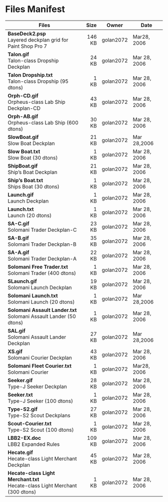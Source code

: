 # Files Manifest

<table>
  <thead>
    <tr>
      <th>Files</th>
      <th>Size</th>
      <th>Owner</th>
      <th>Date</th>
    </tr>
  </thead>
  <tbody>
    <tr>
      <td><strong>BaseDeck2.psp</strong><br />Layered deckplan grid for Paint Shop Pro 7</td>
      <td width="10%" style="text-align: right;">146 KB</td>
      <td width="12%" style="text-align: right;">golan2072</td>
      <td>Mar28, 2006</td>
    </tr>
    <tr>
      <td><strong>Talon.gif</strong><br />Talon-class Dropship Deckplan</td>
      <td width="10%" style="text-align: right;">24 KB</td>
      <td width="12%" style="text-align: right;">golan2072</td>
      <td>Mar 28, 2006</td>
    </tr>
    <tr>
      <td><strong>Talon Dropship.txt</strong><br />Talon-class Dropship (95 dtons)</td>
      <td width="10%" style="text-align: right;">1 KB</td>
      <td width="12%" style="text-align: right;">golan2072</td>
      <td>Mar 28, 2006</td>
    </tr>
    <tr>
      <td><strong>Orph-CD.gif</strong><br />Orpheus-class Lab Ship Deckplan-CD</td>
      <td width="10%" style="text-align: right;">43 KB</td>
      <td width="12%" style="text-align: right;">golan2072</td>
      <td>Mar 28, 2006</td>
    </tr>
    <tr>
      <td><strong>Orph-AB.gif</strong><br />Orpheus-class Lab Ship (600 dtons)</td>
      <td width="10%" style="text-align: right;">30 KB</td>
      <td width="12%" style="text-align: right;">golan2072</td>
      <td>Mar 28, 2006</td>
    </tr>
    <tr>
      <td><strong>SlowBoat.gif</strong><br />Slow Boat Deckplan</td>
      <td width="10%" style="text-align: right;">21 KB</td>
      <td width="12%" style="text-align: right;">golan2072</td>
      <td>Mar 28,2006</td>
    </tr>
    <tr>
      <td><strong>Slow Boat.txt</strong><br />Slow Boat (30 dtons)</td>
      <td width="10%" style="text-align: right;">1 KB</td>
      <td width="12%" style="text-align: right;">golan2072</td>
      <td>Mar 28, 2006</td>
    </tr>
    <tr>
      <td><strong>ShipBoat.gif</strong><br />Ship’s Boat Deckplan</td>
      <td width="10%" style="text-align: right;">21 KB</td>
      <td width="12%" style="text-align: right;">golan2072</td>
      <td>Mar 28, 2006</td>
    </tr>
    <tr>
      <td><strong>Ship’s Boat.txt</strong><br />Ships Boat (30 dtons)</td>
      <td width="10%" style="text-align: right;">1 KB</td>
      <td width="12%" style="text-align: right;">golan2072</td>
      <td>Mar 28, 2006</td>
    </tr>
    <tr>
      <td><strong>Launch.gif</strong><br />Launch Deckplan</td>
      <td width="10%" style="text-align: right;">1 KB</td>
      <td width="12%" style="text-align: right;">golan2072</td>
      <td>Mar 28, 2006</td>
    </tr>
    <tr>
      <td><strong>Launch.txt</strong><br />Launch (20 dtons)</td>
      <td width="10%" style="text-align: right;">1 KB</strong></td>
      <td width="12%" style="text-align: right;">golan2072</strong></td>
      <td>Mar 28, 2006</td>
    </tr>
    <tr>
      <td><strong>SA-C.gif</strong><br />Solomani Trader Deckplan-C</td>
      <td width="10%" style="text-align: right;">23 KB</td>
      <td width="12%" style="text-align: right;">golan2072</td>
      <td>Mar 28, 2006</td>
    </tr>
    <tr>
      <td><strong>SA-B.gif</strong><br />Solomani Trader Deckplan-B</td>
      <td width="10%" style="text-align: right;">35 KB</td>
      <td width="12%" style="text-align: right;">golan2072</td>
      <td>Mar 28, 2006</td>
    </tr>
    <tr>
      <td><strong>SA-A.gif</strong><br />Solomani Trader Deckplan-A</td>
      <td width="10%" style="text-align: right;">22 KB</td>
      <td width="12%" style="text-align: right;">golan2072</td>
      <td>Mar 28, 2006</td>
    </tr>
    <tr>
      <td><strong>Solomani Free Trader.txt</strong><br />Solomani Trader (400 dtons)</td>
      <td width="10%" style="text-align: right;">1 KB</td>
      <td width="12%" style="text-align: right;">golan2072</td>
      <td>Mar 28, 2006</td>
    </tr>
    <tr>
      <td><strong>SLaunch.gif</strong><br />Solomani Launch Deckplan</td>
      <td width="10%" style="text-align: right;">19 KB</td>
      <td width="12%" style="text-align: right;">golan2072</td>
      <td>Mar 28, 2006</td>
    </tr>
    <tr>
      <td><strong>Solomani Launch.txt</strong><br />Solomani Launch (20 dtons)</td>
      <td width="10%" style="text-align: right;">1 KB</td>
      <td width="12%" style="text-align: right;">golan2072</td>
      <td>Mar 28,2006</td>
    </tr>
    <tr>
      <td><strong>Solomani Assault Lander.txt</strong><br />Solomani Assault Lander (50 dtons)</td>
      <td width="10%" style="text-align: right;">1 KB</td>
      <td width="12%" style="text-align: right;">golan2072</td>
      <td>Mar 28, 2006</td>
    </tr>
    <tr>
      <td><strong>SAL.gif</strong><br />Solomani Assault Lander Deckplan</td>
      <td width="10%" style="text-align: right;">27 KB</td>
      <td width="12%" style="text-align: right;">golan2072</td>
      <td>Mar 28,2006</td>
    </tr>
    <tr>
      <td><strong>XS.gif</strong><br />Solomani Courier Deckplan</td>
      <td width="10%" style="text-align: right;">43 KB</td>
      <td width="12%" style="text-align: right;">golan2072</td>
      <td>Mar 28, 2006</td>
    </tr>
    <tr>
      <td><strong>Solomani Fleet Courier.txt</strong><br />Solomani Courier</td>
      <td width="10%" style="text-align: right;">1 KB</td>
      <td width="12%" style="text-align: right;">golan2072</td>
      <td>Mar28, 2006</td>
    </tr>
    <tr>
      <td><strong>Seeker.gif</strong><br />Type-J Seeker Deckplan</td>
      <td width="10%" style="text-align: right;">28 KB</td>
      <td width="12%" style="text-align: right;">golan2072</td>
      <td>Mar 28, 2006</td>
    </tr>
    <tr>
      <td><strong>Seeker.txt</strong><br />Type-J Seeker (100 dtons)</td>
      <td width="10%" style="text-align: right;">1 KB</td>
      <td width="12%" style="text-align: right;">golan2072</td>
      <td>Mar 28, 2006</td>
    </tr>
    <tr>
      <td><strong>Type-S2.gif</strong><br />Type-S2 Scout Deckplans</td>
      <td width="10%" style="text-align: right;">27 KB</td>
      <td width="12%" style="text-align: right;">golan2072</td>
      <td>Mar 28, 2006</td>
    </tr>
    <tr>
      <td><strong>Scout-Courier.txt</strong><br />Type-S2 Scout (100 dtons)</td>
      <td width="10%" style="text-align: right;">1 KB</td>
      <td width="12%" style="text-align: right;">golan2072</td>
      <td>Mar 28, 2006</td>
    </tr>
    <tr>
      <td><strong>LBB2-EX.doc</strong><br />LBB2 Expanded Rules</td>
      <td width="10%" style="text-align: right;">109 KB</td>
      <td width="12%" style="text-align: right;">golan2072</td>
      <td>Mar 28, 2006</td>
    </tr>
    <tr>
      <td><strong>Hecate.gif</strong><br />Hecate-class Light Merchant Deckplan</td>
      <td width="10%" style="text-align: right;">45 KB</td>
      <td width="12%" style="text-align: right;">golan2072</td>
      <td>Mar 28, 2006</td>
    </tr>
    <tr>
      <td><strong>Hecate-class Light Merchant.txt</strong><br />Hecate-class Light Merchant (300 dtons)</td>
      <td width="10%" style="text-align: right;">1 KB</td>
      <td width="12%" style="text-align: right;">golan2072</td>
      <td>Mar 28, 2006</td>
    </tr>
  </tbody>
</table>
